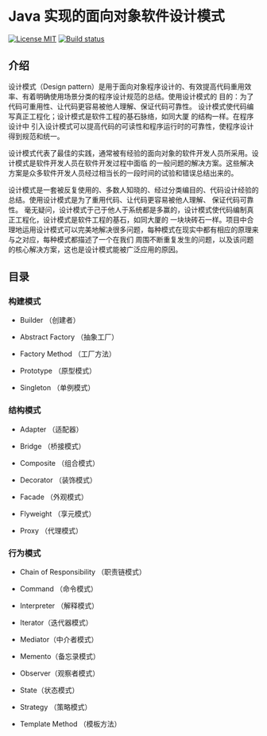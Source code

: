 # Java 实现的面向对象软件设计模式


[![License MIT](https://img.shields.io/badge/license-MIT-blue.svg)](https://github.com/JamesZBL/java_design_patterns/blob/master/LICENSE)
[![Build status](https://travis-ci.org/JamesZBL/java_design_patterns.svg?branch=master)](https://travis-ci.org/JamesZBL/java_design_patterns)

## 介绍

设计模式（Design pattern）是用于面向对象程序设计的、有效提高代码重用效率、有着明确使用场景分类的程序设计规范的总结。使用设计模式的
目的：为了代码可重用性、让代码更容易被他人理解、保证代码可靠性。 设计模式使代码编写真正工程化；设计模式是软件工程的基石脉络，如同大厦
的结构一样。在程序设计中
引入设计模式可以提高代码的可读性和程序运行时的可靠性，使程序设计得到规范和统一。

设计模式代表了最佳的实践，通常被有经验的面向对象的软件开发人员所采用。设计模式是软件开发人员在软件开发过程中面临
的一般问题的解决方案。这些解决方案是众多软件开发人员经过相当长的一段时间的试验和错误总结出来的。

设计模式是一套被反复使用的、多数人知晓的、经过分类编目的、代码设计经验的总结。使用设计模式是为了重用代码、让代码更容易被他人理解、
保证代码可靠性。 毫无疑问，设计模式于己于他人于系统都是多赢的，设计模式使代码编制真正工程化，设计模式是软件工程的基石，如同大厦的
一块块砖石一样。项目中合理地运用设计模式可以完美地解决很多问题，每种模式在现实中都有相应的原理来与之对应，每种模式都描述了一个在我们
周围不断重复发生的问题，以及该问题的核心解决方案，这也是设计模式能被广泛应用的原因。

## 目录

### 构建模式

* Builder （创建者）

* Abstract Factory （抽象工厂）

* Factory Method （工厂方法）

* Prototype （原型模式）

* Singleton （单例模式）


### 结构模式

* Adapter （适配器）

* Bridge （桥接模式）

* Composite （组合模式）

* Decorator （装饰模式）

* Facade （外观模式）

* Flyweight （享元模式）

* Proxy （代理模式）

### 行为模式

* Chain of Responsibility （职责链模式）

* Command （命令模式）

* Interpreter （解释模式）

* Iterator（迭代器模式）

* Mediator（中介者模式）

* Memento（备忘录模式）

* Observer（观察者模式）

* State（状态模式）

* Strategy （策略模式）

* Template Method （模板方法）